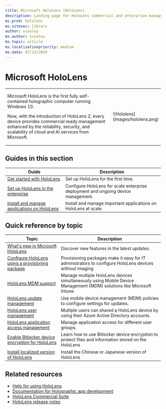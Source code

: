 ```yaml
---
title: Microsoft HoloLens (HoloLens)
description: Landing page for HoloLens commercial and enterprise management.
ms.prod: hololens
ms.sitesec: library
author: scooley
ms.author: scooley
ms.topic: article
ms.localizationpriority: medium
ms.date: 07/14/2019
---
```


# Microsoft HoloLens

<table><tbody>
<tr><td style="border: 0px;width: 75%;valign= top">
<p>Microsoft HoloLens is the first fully self-contained holographic computer running Windows 10.</p>

<p>Now, with the introduction of HoloLens 2, every device provides commercial ready management enhanced by the reliability, security, and scalability of cloud and AI services from Microsoft.</p>

</td><td align="left" style="border: 0px">![Hololens](images/hololens.png)</td></tr>
</tbody></table>

## Guides in this section

| Guide | Description |
| --- | --- |
| [Get started with HoloLens](hololens-setup.md) | Set up HoloLens for the first time.  |
| [Set up HoloLens in the enterprise](hololens-requirements.md) | Configure HoloLens for scale enterprise deployment and ongoing device management.  |
| [Install and manage applications on HoloLens](hololens-install-apps.md) |Install and manage important applications on HoloLens at scale.  |

## Quick reference by topic

| Topic | Description |
| --- | --- |
| [What's new in Microsoft HoloLens](hololens-whats-new.md) | Discover new features in the latest updates. |
| [Configure HoloLens using a provisioning package](hololens-provisioning.md) | Provisioning packages make it easy for IT administrators to configure HoloLens devices without imaging |
| [HoloLens MDM support](hololens-enroll-mdm.md) | Manage multiple HoloLens devices simultaneously using Mobile Device Management (MDM) solutions like Microsoft Intune. |
| [HoloLens update management](hololens-updates.md) | Use mobile device management (MDM) policies to configure settings for updates. |
| [HoloLens user management](hololens-multiple-users.md) | Multiple users can shared a HoloLens device by using their Azure Active Directory accounts. |
| [HoloLens application access management](hololens-kiosk.md) | Manage application access for different user groups.  |
| [Enable Bitlocker device encryption for HoloLens](hololens-encryption.md) | Learn how to use Bitlocker device encryption to protect files and information stored on the HoloLens |
| [Install localized version of HoloLens](hololens-install-localized.md) | Install the Chinese or Japanese version of HoloLens  |

## Related resources

* [Help for using HoloLens](https://support.microsoft.com/products/hololens)
* [Documentation for Holographic app development](https://developer.microsoft.com/windows/mixed-reality/development)
* [HoloLens Commercial Suite](https://www.microsoft.com/microsoft-hololens/hololens-commercial)
* [HoloLens release notes](https://developer.microsoft.com/en-us/windows/mixed-reality/release_notes)
